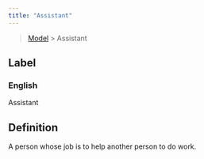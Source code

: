 ```yaml
---
title: "Assistant"
---
```


> [Model](../../) > Assistant

## Label

### English
Assistant


## Definition
A person whose job is to help another person to do work. 


    
